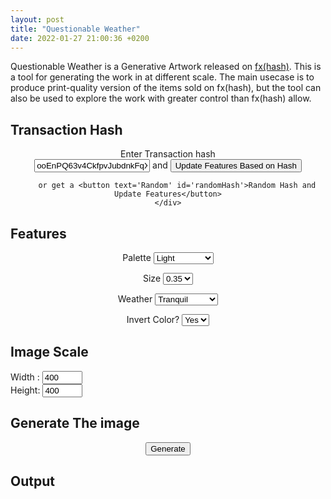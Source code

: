 ```yaml
---
layout: post
title: "Questionable Weather"
date: 2022-01-27 21:00:36 +0200
---
```


Questionable Weather is a Generative Artwork released on [fx(hash)](https://www.fxhash.xyz/generative/4779). This is a tool for generating the work in at different scale. The main usecase is to produce print-quality version of the items sold on fx(hash), but the tool can also be used to explore the work with greater control than fx(hash) allow.

## Transaction Hash
<center>
    <div class="slidecontainer">
        Enter Transaction hash 
        <br>
        <input type="texrt" class="slider" id='transactionHash' value='ooEnPQ63v4CkfpvJubdnkFqXEwhFsuJytuecbMJ9AtS7KRiNYR5'> and <button text='update' id='updateFeatures'>Update Features Based on Hash</button>
        <br> 
        
        or get a <button text='Random' id='randomHash'>Random Hash and Update Features</button>
    </div>
</center>

## Features

<center>
    <div class='gridLayout'>
        <div class="slidecontainer">
            <form action="#">
                <label for="palette">Palette</label>
                <select name="palette" id="palette">
                    <option value="Light">Light</option>
                    <option value="Brown">Brown</option>
                    <option value="Silver">Silver</option>
                    <option value="Purple">Purple</option>
                    <option value="Pinks">Pinks</option>
                    <option value="MintOrange">MintOrange</option>
                    <option value="Dusk">Dusk</option>
                    <option value="Reds">Reds</option>
                    <option value="Golden">Golden</option>
                    <option value="Dark Yellow">Dark Yellow</option>
                    <option value="Gem">Gem</option>
                    <option value="Dream">Dream</option>
                    <option value="Purple Haze">Purple Haze</option>
                    <option value="Pity">Pity</option>
                    <option value="Affection">Affection</option>
                    <option value="Hope">Hope</option>
                </select>
            </form>
        </div>
        <div class="slidecontainer">
            <form action="#">
                <label for="size">Size</label>
                <select name="size" id="size">
                    <option value="0.35">0.35</option>
                    <option value="0.25">0.25</option>
                    <option value="0.2">0.2</option>
                    <option value="0.15">0.15</option>
                </select>
            </form>
        </div>
        <div class="slidecontainer">
            <form action="#">
                <label for="weather">Weather</label>
                <select name="weather" id="weather">
                    <option value="Tranquil">Tranquil</option>
                    <option value="Mild">Mild</option>
                    <option value="Rough">Rough</option>
                    <option value="Stormy">Stormy</option>
                    <option value="Wild">Wild</option>
                    <option value="Questionable">Questionable</option>
                </select>
            </form>
        </div>
        <div class="slidecontainer">
            <form action="#">
                <label for="inverted">Invert Color?</label>
                <select name="Inverted" id="inverted">
                    <option value="Yes">Yes</option>
                    <option value="No">No</option>
                </select>
            </form>
        </div>
    </div>
</center>

## Image Scale
<div class='gridLayout'>
    <div class="slidecontainer">
        Width : <input type="number" min="1" max="400" value="400" class="slider" id="width">
    </div>
    <div class="slidecontainer">
        Height: <input type="number" min="1" max="400" value="400" class="slider" id="height">
    </div>
</div>

## Generate The image
<center>
    <button text='Random' id='generate'>Generate</button>
</center>

## Output

<div id="questionableWeather" class="sketchContainer">

<link rel="stylesheet" href="/css/questionable-weather.css">
<script type='text/javascript'  src='/js/questionable-weather/p5.min.js'></script>
<script type='text/javascript'  src='/js/questionable-weather/script.js'></script>